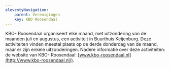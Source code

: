 ```yaml
---
eleventyNavigation:
    parent: Verenigingen
    key: KBO Roosendaal
---
```


KBO- Roosendaal organiseert elke maand, met uitzondering van de maanden juli en augustus, een activiteit in Buurthuis Keijenburg. Deze activiteiten vinden meestal plaats op de derde donderdag van de maand, maar er zijn enkele uitzonderingen.
Nadere informatie over deze activiteiten: de website van KBO- Roosendaal: [www.kbo-roosendaal.nl](http://www.kbo-roosendaal.nl/).